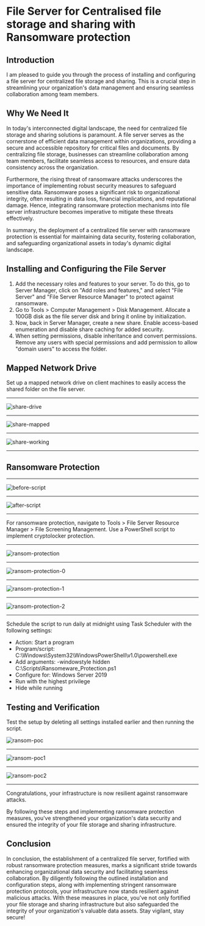 # File Server for Centralised file storage and sharing with Ransomware protection

## Introduction
I am pleased to guide you through the process of installing and configuring a file server for centralized file storage and sharing. This is a crucial step in streamlining your organization's data management and ensuring seamless collaboration among team members.

## Why We Need It

In today's interconnected digital landscape, the need for centralized file storage and sharing solutions is paramount. A file server serves as the cornerstone of efficient data management within organizations, providing a secure and accessible repository for critical files and documents. By centralizing file storage, businesses can streamline collaboration among team members, facilitate seamless access to resources, and ensure data consistency across the organization.

Furthermore, the rising threat of ransomware attacks underscores the importance of implementing robust security measures to safeguard sensitive data. Ransomware poses a significant risk to organizational integrity, often resulting in data loss, financial implications, and reputational damage. Hence, integrating ransomware protection mechanisms into file server infrastructure becomes imperative to mitigate these threats effectively.

In summary, the deployment of a centralized file server with ransomware protection is essential for maintaining data security, fostering collaboration, and safeguarding organizational assets in today's dynamic digital landscape.

## Installing and Configuring the File Server

1. Add the necessary roles and features to your server. To do this, go to Server Manager, click on "Add roles and features," and select "File Server" and "File Server Resource Manager" to protect against ransomware.
2. Go to Tools > Computer Management > Disk Management. Allocate a 100GB disk as the file server disk and bring it online by initialization.
3. Now, back in Server Manager, create a new share. Enable access-based enumeration and disable share caching for added security.
4. When setting permissions, disable inheritance and convert permissions. Remove any users with special permissions and add permission to allow "domain users" to access the folder.

## Mapped Network Drive

Set up a mapped network drive on client machines to easily access the shared folder on the file server.

----

![share-drive](https://github.com/rasheedjimoh/fileserver/assets/157264080/d774dc31-bf8a-43c0-b254-cc1552538f96)

----

![share-mapped](https://github.com/rasheedjimoh/fileserver/assets/157264080/51b6cacc-9820-4f80-848c-a10f993961d4)

-----

![share-working](https://github.com/rasheedjimoh/fileserver/assets/157264080/0fbfe049-3615-4002-a91b-285c7e71f391)

----

## Ransomware Protection

----

![before-script](https://github.com/rasheedjimoh/fileserver/assets/157264080/84a2022b-580f-43d9-9c02-b6f6dc417955)

---

![after-script](https://github.com/rasheedjimoh/fileserver/assets/157264080/82dfdb60-6de7-4cb9-9560-69fa184c144b)

----

For ransomware protection, navigate to Tools > File Server Resource Manager > File Screening Management. Use a PowerShell script to implement cryptolocker protection.

----

![ransom-protection](https://github.com/rasheedjimoh/fileserver/assets/157264080/4afff773-f071-4456-9725-5ad93dd1cfd5)

----

![ransom-protection-0](https://github.com/rasheedjimoh/fileserver/assets/157264080/486c331c-4f6f-4ef5-b1c6-785fbadeaaa8)

----

![ransom-protection-1](https://github.com/rasheedjimoh/fileserver/assets/157264080/ee4da14d-0b81-4d14-9632-88d7ec8a4909)

----

![ransom-protection-2](https://github.com/rasheedjimoh/fileserver/assets/157264080/7ca2ab39-47b9-49cb-9e86-c48ec410f939)

----

Schedule the script to run daily at midnight using Task Scheduler with the following settings:

- Action: Start a program
- Program/script: C:\Windows\System32\WindowsPowerShell\v1.0\powershell.exe
- Add arguments: -windowstyle hidden C:\Scripts\Ransomeware_Protection.ps1
- Configure for: Windows Server 2019
- Run with the highest privilege
- Hide while running

## Testing and Verification

Test the setup by deleting all settings installed earlier and then running the script.

![ransom-poc](https://github.com/rasheedjimoh/fileserver/assets/157264080/65e74356-e594-4e9f-bd53-0413fdc7612b)

---

![ransom-poc1](https://github.com/rasheedjimoh/fileserver/assets/157264080/8b49ec7f-e99b-4a32-b9b9-184d6e11369d)

---

![ransom-poc2](https://github.com/rasheedjimoh/fileserver/assets/157264080/04e219f2-e820-4f52-b92d-a2b3dad7ab26)

----

Congratulations, your infrastructure is now resilient against ransomware attacks.

By following these steps and implementing ransomware protection measures, you've strengthened your organization's data security and ensured the integrity of your file storage and sharing infrastructure.

## Conclusion

In conclusion, the establishment of a centralized file server, fortified with robust ransomware protection measures, marks a significant stride towards enhancing organizational data security and facilitating seamless collaboration. By diligently following the outlined installation and configuration steps, along with implementing stringent ransomware protection protocols, your infrastructure now stands resilient against malicious attacks. With these measures in place, you've not only fortified your file storage and sharing infrastructure but also safeguarded the integrity of your organization's valuable data assets. Stay vigilant, stay secure!

